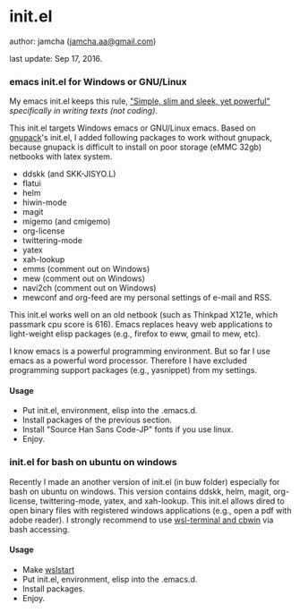 # init.el
author: jamcha (jamcha.aa@gmail.com)

last update: Sep 17, 2016.

### emacs init.el for Windows or GNU/Linux

My emacs init.el keeps this rule, ["Simple, slim and sleek, yet powerful"](http://scribes.sourceforge.net/) _specifically in writing texts (not coding)_.

This init.el targets Windows emacs or GNU/Linux emacs. Based on [gnupack](http://gnupack.osdn.jp/docs/latest/UsersGuide.html)'s init.el, I added following packages to work without gnupack, because gnupack is difficult to install on poor storage (eMMC 32gb) netbooks with latex system.

- ddskk (and SKK-JISYO.L)
- flatui
- helm
- hiwin-mode
- magit
- migemo (and cmigemo)
- org-license
- twittering-mode
- yatex
- xah-lookup
- emms (comment out on Windows)
- mew (comment out on Windows)
- navi2ch (comment out on Windows)
- mewconf and org-feed are my personal settings of e-mail and RSS.
 
This init.el works well on an old netbook (such as Thinkpad X121e, which passmark cpu score is 616). Emacs replaces heavy web applications to light-weight elisp packages (e.g., firefox to eww, gmail to mew, etc).

I know emacs is a powerful programming environment. But so far I use emacs as a powerful word processor. Therefore I have excluded programming support packages (e.g., yasnippet) from my settings.

#### Usage
- Put init.el, environment, elisp into the .emacs.d.
- Install packages of the previous section.
- Install "Source Han Sans Code-JP" fonts if you use linux.
- Enjoy.

### init.el for bash on ubuntu on windows

Recently I made an another version of init.el (in buw folder) especially for bash on ubuntu on windows. This version contains ddskk, helm, magit, org-license, twittering-mode, yatex, and xah-lookup. This init.el allows dired to open binary files with registered windows applications (e.g., open a pdf with adobe reader). I strongly recommend to use [wsl-terminal and cbwin](https://github.com/goreliu/wsl-terminal/releases) via bash accessing.

#### Usage
- Make [wslstart](https://www49.atwiki.jp/ntemacs/pages/62.html)
- Put init.el, environment, elisp into the .emacs.d.
- Install packages.
- Enjoy.